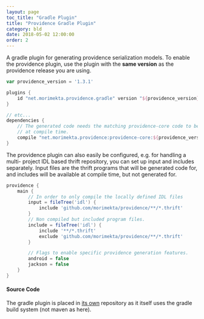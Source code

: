 ```yaml
---
layout: page
toc_title: "Gradle Plugin"
title: "Providence Gradle Plugin"
category: bld
date: 2018-05-02 12:00:00
order: 2
---
```


A gradle plugin for generating providence serialization models. To enable
the providence plugin, use the plugin with the **same version** as the
providence release you are using.

```groovy
var providence_version = '1.3.1'

plugins {
    id "net.morimekta.providence.gradle" version "${providence_version}"
}

// etc...
dependencies {
    // The generated code needs the matching providence-core code to be available
    // at compile time.
    compile "net.morimekta.providence:providence-core:${providence_version}"
}
```

The providence plugin can also easily be configured, e.g. for handling a multi-
project IDL based thrift repository, you can set up input and includes separately.
Input files are the thrift programs that will be generated code for, and includes
will be available at compile time, but not generated for.

```groovy
providence {
    main {
        // In order to only compile the locally defined IDL files
        input = fileTree('idl') {
            include 'github.com/morimekta/providence/**/*.thrift'
        }
        // Non compiled but included program files.
        include = fileTree('idl') {
            include '**/*.thrift'
            exclude 'github.com/morimekta/providence/**/*.thrift'
        }

        // Flags to enable specific providence generation features.
        android = false
        jackson = false
    }
}
```

#### Source Code

The gradle plugin is placed in [its own](https://github.com/morimekta/providence-gradle-plugin)
repository as it itself uses the gradle build system (not maven as here).

